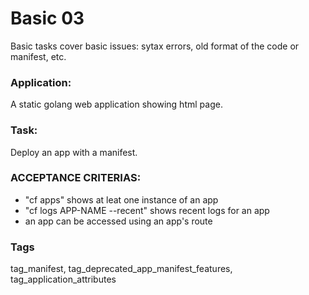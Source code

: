 # Basic 03
Basic tasks cover basic issues: sytax errors, old format of the code or manifest, etc.

### Application:
A static golang web application showing html page.

### Task:
Deploy an app with a manifest. 
 
### ACCEPTANCE CRITERIAS:
- "cf apps" shows at leat one instance of an app
- "cf logs APP-NAME --recent" shows recent logs for an app
- an app can be accessed using an app's route

### Tags
tag_manifest, tag_deprecated_app_manifest_features, tag_application_attributes
